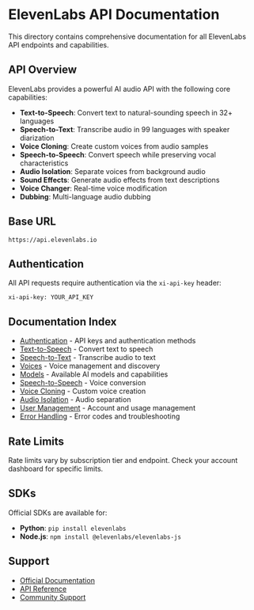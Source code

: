 # ElevenLabs API Documentation

This directory contains comprehensive documentation for all ElevenLabs API endpoints and capabilities.

## API Overview

ElevenLabs provides a powerful AI audio API with the following core capabilities:

- **Text-to-Speech**: Convert text to natural-sounding speech in 32+ languages
- **Speech-to-Text**: Transcribe audio in 99 languages with speaker diarization
- **Voice Cloning**: Create custom voices from audio samples
- **Speech-to-Speech**: Convert speech while preserving vocal characteristics
- **Audio Isolation**: Separate voices from background audio
- **Sound Effects**: Generate audio effects from text descriptions
- **Voice Changer**: Real-time voice modification
- **Dubbing**: Multi-language audio dubbing

## Base URL

```
https://api.elevenlabs.io
```

## Authentication

All API requests require authentication via the `xi-api-key` header:

```http
xi-api-key: YOUR_API_KEY
```

## Documentation Index

- [Authentication](./authentication.md) - API keys and authentication methods
- [Text-to-Speech](./text-to-speech.md) - Convert text to speech
- [Speech-to-Text](./speech-to-text.md) - Transcribe audio to text
- [Voices](./voices.md) - Voice management and discovery
- [Models](./models.md) - Available AI models and capabilities
- [Speech-to-Speech](./speech-to-speech.md) - Voice conversion
- [Voice Cloning](./voice-cloning.md) - Custom voice creation
- [Audio Isolation](./audio-isolation.md) - Audio separation
- [User Management](./user-management.md) - Account and usage management
- [Error Handling](./error-handling.md) - Error codes and troubleshooting

## Rate Limits

Rate limits vary by subscription tier and endpoint. Check your account dashboard for specific limits.

## SDKs

Official SDKs are available for:

- **Python**: `pip install elevenlabs`
- **Node.js**: `npm install @elevenlabs/elevenlabs-js`

## Support

- [Official Documentation](https://elevenlabs.io/docs)
- [API Reference](https://elevenlabs.io/docs/api-reference)
- [Community Support](https://help.elevenlabs.io)